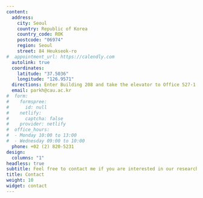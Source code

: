 ```yaml
---
content:
  address:
    city: Seoul
    country: Republic of Korea
    country_code: ROK
    postcode: "06974"
    region: Seoul
    street: 84 Heukseok-ro
#  appointment_url: https://calendly.com
  autolink: true
  coordinates:
    latitude: "37.5036"
    longitude: "126.9571"
  directions: Enter Building 208 and take the elevator to Office 527-1 on Floor 5
  email: parkh@cau.ac.kr
#  form:
#    formspree:
#      id: null
#    netlify:
#      captcha: false
#    provider: netlify
#  office_hours:
#  - Monday 10:00 to 13:00
#  - Wednesday 09:00 to 10:00
  phone: +02 (2) 820-5231
design:
  columns: "1"
headless: true
subtitle: Feel free to contact me if you are interested in our research or collaboration with us!
title: Contact
weight: 10
widget: contact
---
```



